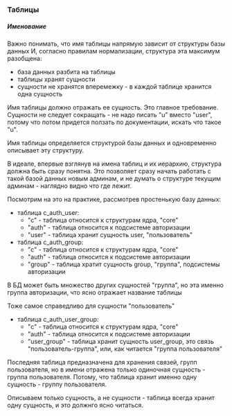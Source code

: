 ### Таблицы
##### Именование
Важно понимать, что имя таблицы напрямую зависит от структуры базы данных
И, согласно правилам нормализации, структура эта максимум разобщена:
* база данных разбита на таблицы
* таблицы хранят сущности
* сущности не хранятся вперемежку - в каждой таблице хранится одна сущность

Имя таблицы должно отражать ее сущность. Это главное требование.
Сущности не следует сокращать - не надо писать "u" вместо "user", потому что потом придется ползать по документации, искать что такое "u".

Имя таблицы определяется структурой базы данных и одновременно описывает эту структуру.

В идеале, впервые взглянув на имена таблиц и их иерархию, структура должна быть сразу понятна.
Это позволяет сразу начать работать с такой базой данных новым админам,
и не думать о структуре текущим админам - наглядно видно что где лежит.

Посмотрим на это на практике, рассмотрев простенькую базу данных:
* таблица c_auth_user:
  * "c" - таблица относится к структурам ядра, "core"
  * "auth" - таблица относится к подсистеме авторизации
  * "user" - таблица хранит сущность user, "пользователь"
* таблица c_auth_group:
  * "c" - таблица относится к структурам ядра, "core"
  * "auth" - таблица относится к подсистеме авторизации
  * "group" - таблица хратит сущность group, "группа", подсистемы авторизации 

В БД может быть множество других сущностей "группа", но эта именно группа авторизации, что ясно отражает название таблицы

Тоже самое справедливо для сущности "пользователь"

* таблица c_auth_user_group:
  * "c" - таблица относится к структурам ядра, "core"
  * "auth" - таблица относится к подсистеме авторизации
  * "user_group" - таблица хранит сущность user_group, это связь "пользователь-группа", или, как читается "группа пользователя"

Последняя таблица предназначена для хранения связей, групп пользователя, но в имени отражена только одиночная сущность - группа пользователя.
Потому, что таблица хранит именно одну сущность - группу пользователя.

Описываем только сущность, а не сущности - таблица всегда хранит одну сущность, и это должнго ясно читаться.




